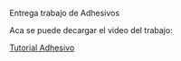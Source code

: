 Entrega trabajo de Adhesivos
<p> Aca se puede decargar el video del trabajo:
<p><a href="https://github.com/GermanCairo/Adhesivos/blob/main/Adhesivos%20video.mp4?raw=true" target="_blank">Tutorial Adhesivo</a></p>
